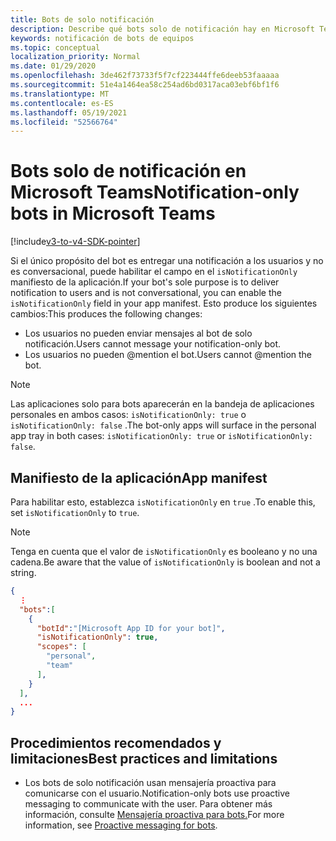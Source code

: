 ```yaml
---
title: Bots de solo notificación
description: Describe qué bots solo de notificación hay en Microsoft Teams
keywords: notificación de bots de equipos
ms.topic: conceptual
localization_priority: Normal
ms.date: 01/29/2020
ms.openlocfilehash: 3de462f73733f5f7cf223444ffe6deeb53faaaaa
ms.sourcegitcommit: 51e4a1464ea58c254ad6bd0317aca03ebf6bf1f6
ms.translationtype: MT
ms.contentlocale: es-ES
ms.lasthandoff: 05/19/2021
ms.locfileid: "52566764"
---
```

# <a name="notification-only-bots-in-microsoft-teams"></a><span data-ttu-id="5284f-104">Bots solo de notificación en Microsoft Teams</span><span class="sxs-lookup"><span data-stu-id="5284f-104">Notification-only bots in Microsoft Teams</span></span>

[!include[v3-to-v4-SDK-pointer](~/includes/v3-to-v4-pointer-bots.md)]

<span data-ttu-id="5284f-105">Si el único propósito del bot es entregar una notificación a los usuarios y no es conversacional, puede habilitar el campo en el `isNotificationOnly` manifiesto de la aplicación.</span><span class="sxs-lookup"><span data-stu-id="5284f-105">If your bot's sole purpose is to deliver notification to users and is not conversational, you can enable the `isNotificationOnly` field in your app manifest.</span></span> <span data-ttu-id="5284f-106">Esto produce los siguientes cambios:</span><span class="sxs-lookup"><span data-stu-id="5284f-106">This produces the following changes:</span></span>

* <span data-ttu-id="5284f-107">Los usuarios no pueden enviar mensajes al bot de solo notificación.</span><span class="sxs-lookup"><span data-stu-id="5284f-107">Users cannot message your notification-only bot.</span></span>
* <span data-ttu-id="5284f-108">Los usuarios no pueden @mention el bot.</span><span class="sxs-lookup"><span data-stu-id="5284f-108">Users cannot @mention the bot.</span></span>

> [!NOTE]
> <span data-ttu-id="5284f-109">Las aplicaciones solo para bots aparecerán en la bandeja de aplicaciones personales en ambos casos: `isNotificationOnly: true` o `isNotificationOnly: false` .</span><span class="sxs-lookup"><span data-stu-id="5284f-109">The bot-only apps will surface in the personal app tray in both cases: `isNotificationOnly: true` or `isNotificationOnly: false`.</span></span>

## <a name="app-manifest"></a><span data-ttu-id="5284f-110">Manifiesto de la aplicación</span><span class="sxs-lookup"><span data-stu-id="5284f-110">App manifest</span></span>

<span data-ttu-id="5284f-111">Para habilitar esto, establezca `isNotificationOnly` en `true` .</span><span class="sxs-lookup"><span data-stu-id="5284f-111">To enable this, set `isNotificationOnly` to `true`.</span></span>

> [!NOTE]
> <span data-ttu-id="5284f-112">Tenga en cuenta que el valor de `isNotificationOnly` es booleano y no una cadena.</span><span class="sxs-lookup"><span data-stu-id="5284f-112">Be aware that the value of `isNotificationOnly` is boolean and not a string.</span></span>

```json
{
  ⋮
  "bots":[
    {
      "botId":"[Microsoft App ID for your bot]",
      "isNotificationOnly": true,
      "scopes": [
        "personal",
        "team"
      ],
    }
  ],
  ...
}
```

## <a name="best-practices-and-limitations"></a><span data-ttu-id="5284f-113">Procedimientos recomendados y limitaciones</span><span class="sxs-lookup"><span data-stu-id="5284f-113">Best practices and limitations</span></span>

* <span data-ttu-id="5284f-114">Los bots de solo notificación usan mensajería proactiva para comunicarse con el usuario.</span><span class="sxs-lookup"><span data-stu-id="5284f-114">Notification-only bots use proactive messaging to communicate with the user.</span></span> <span data-ttu-id="5284f-115">Para obtener más información, consulte [Mensajería proactiva para bots.](~/resources/bot-v3/bot-conversations/bots-conv-proactive.md)</span><span class="sxs-lookup"><span data-stu-id="5284f-115">For more information, see [Proactive messaging for bots](~/resources/bot-v3/bot-conversations/bots-conv-proactive.md).</span></span>
